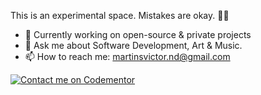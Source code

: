 This is an experimental space. Mistakes are okay. 🧪🔬

- 🔭 Currently working on open-source & private projects
- 💬 Ask me about Software Development, Art & Music.
- 📫 How to reach me: [martinsvictor.nd@gmail.com](mailto:martinsvictor.nd@gmail.com)

[![Contact me on Codementor](https://www.codementor.io/m-badges/martinsonuoha/book-session.svg)](https://www.codementor.io/@martinsonuoha?refer=badge)
